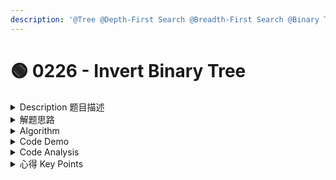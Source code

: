 ```yaml
---
description: '@Tree @Depth-First Search @Breadth-First Search @Binary Tree'
---
```


# 🟢 0226 - Invert Binary Tree

<details>

<summary>Description 题目描述 </summary>

Given the `root` of a binary tree, INVERT the tree, and <mark style="color:yellow;">**return**</mark><mark style="color:yellow;">** **</mark>_<mark style="color:yellow;">**its root**</mark>_<mark style="color:yellow;">**.**</mark>

<pre class="language-c"><code class="lang-c">     4                            4
   /   \                        /   \
  2     7                      7     2
 / \   / \                    / \   / \
<strong>1   3 6   9                  9   6 3   1
</strong></code></pre>

<pre><code><strong>Input: root = [4,2,7,1,3,6,9]
</strong><strong>Output: [4,7,2,9,6,3,1]
</strong></code></pre>

```
Input: root = [] // input is null 
Output: []       // output is null
```

</details>

<details>

<summary>解题思路</summary>

### 题目大意

"经典"的反转二叉树的问题。

### 解题思路

还是用recursion来解决，先递归调用反转根节点的left child，然后递归调用反转根节点的right child，然后左右交换根节点的left child和left child。

</details>

<details>

<summary>Algorithm</summary>

<mark style="color:yellow;">**Logic of Singly Layer Recursion:**</mark>&#x20;

* 核心： <mark style="color:red;">**SWAP**</mark>** the left and right node at each recursion**
* **for every node, **<mark style="color:red;">**invert the left and right child**</mark> \
  \=> call invertTree() for each node's left and right child

<mark style="color:yellow;">**Termination Condition:**</mark> \
1\. root == null => return null\
~~2. root = leaf node => if (root.left == null && root.right == null) => return 不需要考虑leaf node~~

<mark style="color:yellow;">**Q：为什么不需要考虑leaf node的情况**</mark>

假如二叉树只有一个节点，比如 `root = [3]`，那么这个二叉树的可视化将会是这样的：

```
  3
 / \
```

这里，`3` 是根节点，它没有左子节点和右子节点（因为它们都是 `null`）。

当你调用 `invertTree(root)` 函数时，会发生以下过程：

1. 检查根节点是否为 `null`。在这个例子中，根节点是 `3`，所以我们继续执行。
2. 将left node和right node交换。在这个例子中，left node和right node都是 `null`，所以交换它们并不会改变任何事情。
3. 对left node和right node点调用 `invertTree` 函数。在这个例子中，left node和right node点都是 `null`，所以这两个递归调用立即返回null。
4. 返回root节点。在这个例子中，我们返回 `3`。

当你的二叉树有三个节点，例如 `root = [2,1,3]`，这个二叉树的可视化将会是这样的：

```
  2
 / \
1   3
```

这里，`2` 是root，`1` 是它的left node，`3` 是它的right node。

当你调用 `invertTree(root)` 函数时，会发生以下过程：

1. 检查根节点是否为 `null`。在这个例子中，根节点是 `2`，所以我们继续执行。
2. 将left node和right node交换。在这个例子中，left node是 `1`，right node是 `3`，所以交换它们后，`1` 变成了right node，`3` 变成了left node。
3. 对left node和right node调用 `invertTree` 函数。在这个例子中，left node和right node都是叶节点（`3` 和 `1`），所以这两个递归调用立即返回null, return null。

</details>

<details>

<summary>Code Demo </summary>

卡：

1. 写了leaf node的termination情况, which does not need
2. singly layer logic 只写了recall invertTree for left and right node, 没写关键的swap

```java
class Solution {
    public TreeNode invertTree(TreeNode root) {
        // Termination Condition  O(1)
        if (root == null) {
            return null;
        }
        
        // Singly Layer Logic: 
        // 1. swap the left and right node  O(1)
        TreeNode tempNode = root.left;
        root.left = root.right;
        root.right = tempNode;
        // 2. call invertTree() for each node's left and right child 
        invertTree(root.left);
        invertTree(root.right);
        
        return root; 
    }
}
```

</details>

<details>

<summary>Code Analysis</summary>

```java
class Solution {
    public TreeNode invertTree(TreeNode root) {
        // Termination Condition
        // This is a constant time operation, O(1)
        if (root == null) {
            return null;
        }
        
        // Singly Layer Logic: 
        // 1. Swap the left and right node
        // This is a constant time operation, O(1)
        TreeNode tempNode = root.left;
        root.left = root.right;
        root.right = tempNode;
        
        // 2. Call invertTree() for each node's left and right child
        // This is a linear time operation, as we are calling the function recursively for each node
        invertTree(root.left);
        invertTree(root.right);
        
        // The final return is also a constant time operation, O(1)
        return root;
    }
}
```

**时间复杂度：** 该问题的时间复杂度为 O(n)，其中 n 是二叉树中的node number。这是因为我们访问每个节点一次，对于每个节点，我们只执行常数时间的操作。

**空间复杂度：** 在最坏的情况下，树完全不平衡，例如每个节点都只剩下左子节点，递归将会被调用 N 次（树的高度），因此保持调用栈的存储将是 O(N)。但在最好的情况下（树完全平衡），树的高度将是 log(N)。因此，在这种情况下的空间复杂度将是 O(log(N))。

</details>

<details>

<summary>心得 Key Points</summary>



</details>
